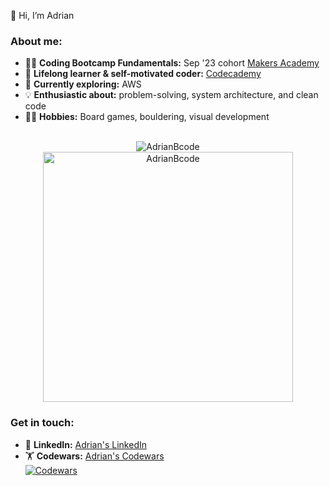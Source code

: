 👋 Hi, I’m Adrian

### About me:

- 👨‍💻 **Coding Bootcamp Fundamentals:** Sep '23 cohort [Makers Academy](https://makers.tech/)
- 📘 **Lifelong learner & self-motivated coder:** [Codecademy](https://www.codecademy.com/profiles/ADR-01)
- 🌱 **Currently exploring:** AWS
- 💡 **Enthusiastic about:** problem-solving, system architecture, and clean code
- 🚴‍♂️ **Hobbies:** Board games, bouldering, visual development

<br />
<div align="center">
  <img src="https://github-readme-stats.vercel.app/api/top-langs?username=AdrianBcode&show_icons=true&title_color=3c8e7e&text_color=7cd1b8&locale=en&layout=compact" alt="AdrianBcode" />
  <img src="https://github-readme-stats.vercel.app/api?username=AdrianBcode&show_icons=true&title_color=3c8e7e&text_color=7cd1b8&locale=en" alt="AdrianBcode" width="400" />
</div>

### Get in touch:
- 📄 **LinkedIn:** [Adrian's LinkedIn](https://www.linkedin.com/in/adrianburac)
- 🏋 **Codewars:** [Adrian's Codewars](https://www.codewars.com/users/GhostCoder9)
  <br>
  [![Codewars](https://www.codewars.com/users/GhostCoder9/badges/small)](https://www.codewars.com/users/GhostCoder9)

  
<!---
- 👀 I’m interested in ...
- 🌱 I’m currently learning ...
- 💞️ I’m looking to collaborate on ...
- 📫 How to reach me ...

AdrianBcode/AdrianBcode is a ✨ special ✨ repository because its `README.md` (this file) appears on your GitHub profile.
You can click the Preview link to take a look at your changes.
--->
